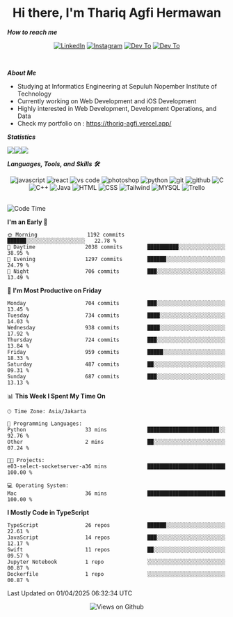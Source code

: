 <div align="center">
  <h1>Hi there, I'm Thariq Agfi Hermawan</h1>
</div>


***How to reach me***
<p align='center'>
   <a href="https://www.linkedin.com/in/thariqagfihermawan" target="_blank"><img src="https://img.shields.io/badge/LinkedIn-0077B5?style=for-the-badge&logo=linkedin&logoColor=white" alt="LinkedIn"></a>
   <a href="https://www.instagram.com/thoriqagfi" target="_blank"><img src="https://img.shields.io/badge/Instagram-E4405F?style=for-the-badge&logo=instagram&logoColor=white" alt="Instagram"></a>
   <a href="https://medium.com/@thoriq.aghfi60" target="_blank"><img src="https://img.shields.io/badge/Medium-12100E?style=for-the-badge&logo=medium&logoColor=white" alt="Dev To"></a>
   <a href="https://linktr.ee/thoriqagfi" target="_blank"><img src="https://img.shields.io/badge/linktree-1de9b6?style=for-the-badge&logo=linktree&logoColor=white" alt="Dev To"></a>
</p>

<br>

***About Me***
- Studying at Informatics Engineering at Sepuluh Nopember Institute of Technology
- Currently working on Web Development and iOS Development
- Highly interested in Web Development, Development Operations, and Data
- Check my portfolio on : https://thoriq-agfi.vercel.app/

***Statistics***

<!-- [![GitHub Streak](http://github-readme-streak-stats.herokuapp.com?user=thoriqagfi&theme=dark)](https://git.io/streak-stats) -->

<div align="center">
  <div style="display: flex;">
    <img src="http://github-readme-streak-stats.herokuapp.com?user=thoriqagfi&theme=chartreuse-dark"/>
    <img src="https://github-readme-stats.vercel.app/api/top-langs/?username=thoriqagfi&layout=compact&&theme=chartreuse-dark&langs_count=8)](https://github.com/thoriqagfi"/>
    <img src="https://github-readme-stats.vercel.app/api?username=thoriqagfi&show_icons=true&theme=chartreuse-dark"/>
  </div>
</div>

<!-- [![Top Langs](https://github-readme-stats.vercel.app/api/top-langs/?username=thoriqagfi&layout=compact&&theme=chartreuse-dark&langs_count=8)](https://github.com/thoriqagfi)
< ![Agfi's GitHub stats](https://github-readme-stats.vercel.app/api?username=thoriqagfi&show_icons=true&theme=chartreuse-dark) -->

***Languages, Tools, and Skills 🛠***

  <div align="center">
    <img src="https://img.shields.io/badge/JavaScript-F7DF1E?style=for-the-badge&logo=javascript&logoColor=black" alt="javascript" />
    <img src="https://img.shields.io/badge/React-61DAFB?style=for-the-badge&logo=react&logoColor=black" alt="react" />
    <img src="https://img.shields.io/badge/vs%20code-007ACC?style=for-the-badge&logo=visual%20studio%20code&logoColor=white" alt="vs code" />
    <img src="https://img.shields.io/badge/adobe%20photoshop-31A8FF?style=for-the-badge&logo=adobe%20photoshop&logoColor=white" alt="photoshop" />
    <img src="https://img.shields.io/badge/python-3776AB?style=for-the-badge&logo=python&logoColor=white" alt="python" />
    <img src="https://img.shields.io/badge/Git-F05032?style=for-the-badge&logo=git&logoColor=white" alt="git" />
    <img src="https://img.shields.io/badge/GitHub-100000?style=for-the-badge&logo=github&logoColor=white" alt="github" />
    <img src="https://img.shields.io/badge/c-%2300599C.svg?style=for-the-badge&logo=c&logoColor=white" alt="C" />
    <img src="https://img.shields.io/badge/c++-%2300599C.svg?style=for-the-badge&logo=c%2B%2B&logoColor=white" alt="C++" />
    <img src="https://img.shields.io/badge/Java-ED8B00?style=for-the-badge&logo=java&logoColor=white" alt="Java"/>
    <img src="https://img.shields.io/badge/HTML5-E34F26?style=for-the-badge&logo=html5&logoColor=white" alt="HTML" />
    <img src="https://img.shields.io/badge/CSS-239120?&style=for-the-badge&logo=css3&logoColor=white" alt ="CSS" />
    <img src="https://img.shields.io/badge/tailwindcss-%2338B2AC.svg?style=for-the-badge&logo=tailwind-css&logoColor=white" alt="Tailwind" />
    <img src="https://img.shields.io/badge/MySQL-00000F?style=for-the-badge&logo=mysql&logoColor=white" alt="MYSQL" />
    <img src="https://img.shields.io/badge/Trello-%23026AA7.svg?style=for-the-badge&logo=Trello&logoColor=white" alt="Trello" />
  </div><br>

<!--START_SECTION:waka-->
![Code Time](http://img.shields.io/badge/Code%20Time-1%2C069%20hrs%204%20mins-blue)

**I'm an Early 🐤** 

```text
🌞 Morning                1192 commits        ██████░░░░░░░░░░░░░░░░░░░   22.78 % 
🌆 Daytime                2038 commits        ██████████░░░░░░░░░░░░░░░   38.95 % 
🌃 Evening                1297 commits        ██████░░░░░░░░░░░░░░░░░░░   24.79 % 
🌙 Night                  706 commits         ███░░░░░░░░░░░░░░░░░░░░░░   13.49 % 
```
📅 **I'm Most Productive on Friday** 

```text
Monday                   704 commits         ███░░░░░░░░░░░░░░░░░░░░░░   13.45 % 
Tuesday                  734 commits         ████░░░░░░░░░░░░░░░░░░░░░   14.03 % 
Wednesday                938 commits         ████░░░░░░░░░░░░░░░░░░░░░   17.92 % 
Thursday                 724 commits         ███░░░░░░░░░░░░░░░░░░░░░░   13.84 % 
Friday                   959 commits         █████░░░░░░░░░░░░░░░░░░░░   18.33 % 
Saturday                 487 commits         ██░░░░░░░░░░░░░░░░░░░░░░░   09.31 % 
Sunday                   687 commits         ███░░░░░░░░░░░░░░░░░░░░░░   13.13 % 
```


📊 **This Week I Spent My Time On** 

```text
🕑︎ Time Zone: Asia/Jakarta

💬 Programming Languages: 
Python                   33 mins             ███████████████████████░░   92.76 % 
Other                    2 mins              ██░░░░░░░░░░░░░░░░░░░░░░░   07.24 % 

🐱‍💻 Projects: 
e03-select-socketserver-a36 mins             █████████████████████████   100.00 % 

💻 Operating System: 
Mac                      36 mins             █████████████████████████   100.00 % 
```

**I Mostly Code in TypeScript** 

```text
TypeScript               26 repos            ██████░░░░░░░░░░░░░░░░░░░   22.61 % 
JavaScript               14 repos            ███░░░░░░░░░░░░░░░░░░░░░░   12.17 % 
Swift                    11 repos            ██░░░░░░░░░░░░░░░░░░░░░░░   09.57 % 
Jupyter Notebook         1 repo              ░░░░░░░░░░░░░░░░░░░░░░░░░   00.87 % 
Dockerfile               1 repo              ░░░░░░░░░░░░░░░░░░░░░░░░░   00.87 % 
```




 Last Updated on 01/04/2025 06:32:34 UTC
<!--END_SECTION:waka-->

<div align="center">
<img src="https://komarev.com/ghpvc/?username=thoriqagfi&color=blue" alt="Views on Github" />
</div>
